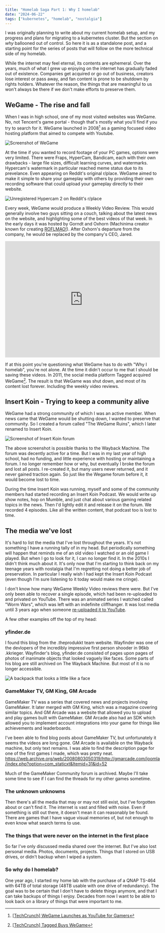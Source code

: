 ```yaml
---
title: "Homelab Saga Part 1: Why I homelab"
date: "2024-06-22"
tags: ["kubernetes", "homelab", "nostalgia"]
---
```


<script>
  import Image from '$lib/components/Image.svelte';
</script>

I was originally planning to write about my current homelab setup, and my
progress and plans for migrating to a kubernetes cluster. But the section on
_why_ ballooned out of control. So here it is as a standalone post, and a
starting point for the series of posts that will follow on the more technical
side of my homelab.

While the internet may feel eternal, its contents are ephemeral. Over the years,
much of what I grew up enjoying on the internet has gradually faded out of
existence. Companies get acquired or go out of business, creators lose interest
or pass away, and fan content is prone to be shutdown by rights holders.
Whatever the reason, the things that are meaningful to us won't always be there
if we don't make efforts to preserve them.

## WeGame - The rise and fall

When I was in high school, one of my most visited websites was WeGame. No, not
Tencent's game portal - though that's mostly what you'll find if you try to
search for it. WeGame launched in 2008[^1] as a gaming focused video hosting
platform that aimed to compete with Youtube.

<Image src="wegame_shot.webp" alt="Screenshot of WeGame" />

At the time if you wanted to record footage of your PC games, options were very
limited. There were Fraps, HyperCam, Bandicam, each with their own drawbacks -
large file sizes, difficult learning curves, and watermarks. Hypercam's
watermark in particular reached meme status due to its prevelance. Even
appearing on Reddit's original r/place. WeGame aimed to make it simple to share
your gameplay with others by providing their own recording software that could
upload your gameplay directly to their website.

<Image src="unregistered_hypercam2.png" alt="Unregistered Hypercam 2 on Reddit's r/place" />

Every week, WeGame would produce a Weekly Video Review. This would generally
involve two guys sitting on a couch, talking about the latest news on the
website, and highlighting some of the best videos of that week. In the early
days it was hosted by Gorndt and Oxhorn (Machinima creator known for creating
[ROFLMAO!](https://www.youtube.com/watch?v=iEWgs6YQR9A)). After Oxhorn's
departure from the company, he would be replaced by the company's CEO, Jared.

<iframe 
    title="vimeo-player" 
    src="https://player.vimeo.com/video/15500493?h=2f79e354b0" 
    style="width:100%;max-width:640px;aspect-ratio:4/3"
    frameborder="0" 
    allowfullscreen
></iframe>

If at this point you're questioning what WeGame has to do with "Why I homelab",
you're not alone. At the time it didn't occur to me that I should be saving
these videos. In 2011, the social media platform Tagged acquired WeGame[^2]. The
result is that WeGame was shut down, and most of its content lost forever.
Including the weekly video reviews.

## Insert Koin - Trying to keep a community alive

WeGame had a strong community of which I was an active member. When news came
that WeGame would be shutting down, I wanted to preserve that community. So I
created a forum called "The WeGame Ruins", which I later renamed to Insert Koin.

<Image src="insert_koin.png" alt="Screenshot of Insert Koin forum" />

The above screenshot is possible thanks to the Wayback Machine. The forum was
decently active for a time. But I was in my last year of high school, had no
funding, and little experience with hosting or maintaining a forum. I no longer
remember how or why, but eventually I broke the forum and lost all posts. I
re-created it, but many users never returned, and it never gained traction
again. So just like the Wegame forum before it, it would become lost to time.

During the time Insert Koin was running, myself and some of the community
members had started recording an Insert Koin Podcast. We would write up show
notes, hop on Mumble, and just chat about various gaming related topics in the
news. Then I'd lightly edit it and release it on the forum. We recorded 4
episodes. Like all the written content, that podcast too is lost to time.

## The media we've lost

It's hard to list the media that I've lost throughout the years. It's not
something I have a running tally of in my head. But periodically something will
happen that reminds me of an old video I watched or an old game I played. But
when I go to look for it, I can no longer find it. In the 2010s I didn't think
much about it. It's only now that I'm starting to think back on my teenage years
with nostalgia that I'm regretting not doing a better job of preservation. In
particular I really wish I had kept the Insert Koin Podcast (even though I'm
sure listening to it today would make me cringe).

I don't know how many WeGame Weekly Video reviews there were. But I've only been
able to recover a single episode, which had been re-uploaded to and privated on
YouTube. There was an animated series I watched called "Worm Wars", which was
left with an indefinite cliffhanger. It was lost media until 3 years ago when
someone
[re-uploaded it to YouTube](https://www.youtube.com/watch?v=g98JTbwMOrU&t=656s).

A few other examples off the top of my head:

### yfinder.de

I found this blog from the .theprodukkt team website. Wayfinder was one of the
devlopers of the incredibly impressive first person shooder in 96kb .kkrieger.
Wayfinder's blog, yfinder.de consisted of pages upon pages of photos of
inanimate objects that looked vaguely like faces. Some parts of his blog are
still archived on The Wayback Machine. But most of it is no longer accessible.

<Image src="yfinder.png" alt="A backpack that looks a little like a face" />

### GameMaker TV, GM King, GM Arcade

GameMaker TV was a series that covered news and projects involving GameMaker. It
later merged with GM King, which was a magazine covering similar topics. And GM
Arcade was a website that allowed you to upload and play games built with
GameMaker. GM Arcade also had an SDK which allowed you to implement account
integrations into your game for things like achievements and leaderboards.

I've been able to find blog posts about GameMaker TV, but unfortunately it seems
the videos are long gone. GM Arcade is available on the Wayback machine, but
only text remains. I was able to find the description page for one of the first
games I made, which was pretty neat.
https://web.archive.org/web/20080803050319/http://gmarcade.com/joomla/index.php?option=com_staticxt&Itemid=31&id=52

Much of the GameMaker Community forum is archived. Maybe I'll take some time to
see if I can find the threads for my other games sometime.

### The unknown unknowns

Then there's all the media that may or may not still exist, but I've forgotten
about or can't find it. The internet is vast and filled with noise. Even if
something is still out there, it doesn't mean it can reasonably be found. There
are games that I have vague visual memories of, but not enough to even know what
search terms to use.

### The things that were never on the internet in the first place

So far I've only discussed media shared over the internet. But I've also lost
personal media. Photos, documents, projects. Things that I stored on USB drives,
or didn't backup when I wiped a system.

### So why do I homelab?

One year ago, I started my home lab with the purchase of a QNAP TS-464 with 64TB
of total storage (48TB usable with one drive of redundancy). The goal was to be
certain that I don't have to delete things anymore, and that I can take backups
of things I enjoy. Decades from now I want to be able to look back on a library
of things that were important to me.

[^1]:
    [\[TechCrunch\] WeGame Launches as YouTube for Gamers](https://techcrunch.com/2008/01/09/wegame-launches-as-youtube-for-gamers/)

[^2]:
    [\[TechCrunch\] Tagged Buys WeGame](https://techcrunch.com/2011/09/21/tagged-wegame/)
